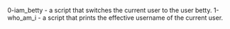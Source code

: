 0-iam_betty - a script that switches the current user to the user betty.
1-who_am_i - a script that prints the effective username of the current user.
